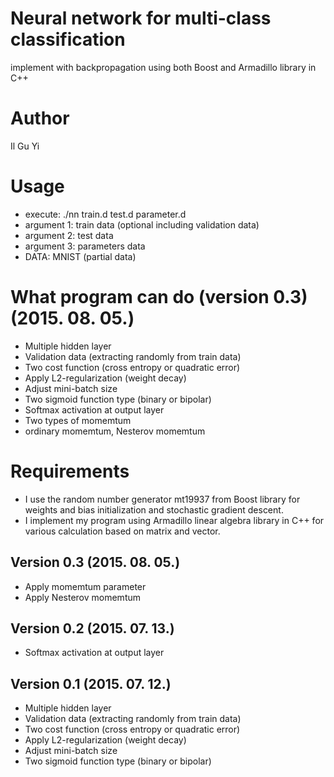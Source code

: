 # Neural network for multi-class classification
implement with backpropagation using both Boost and Armadillo library in C++

# Author
Il Gu Yi


# Usage
- execute: ./nn train.d test.d parameter.d
- argument 1: train data (optional including validation data)
- argument 2: test data
- argument 3: parameters data
- DATA: MNIST (partial data) 


# What program can do (version 0.3) (2015. 08. 05.)
- Multiple hidden layer
- Validation data (extracting randomly from train data)
- Two cost function (cross entropy or quadratic error)
- Apply L2-regularization (weight decay)
- Adjust mini-batch size
- Two sigmoid function type (binary or bipolar)
- Softmax activation at output layer
- Two types of momemtum
 - ordinary momemtum, Nesterov momemtum


# Requirements
- I use the random number generator mt19937 from Boost library
for weights and bias initialization and stochastic gradient descent.
- I implement my program using Armadillo linear algebra library in C++
for various calculation based on matrix and vector.


## Version 0.3 (2015. 08. 05.)
- Apply momemtum parameter
- Apply Nesterov momemtum

## Version 0.2 (2015. 07. 13.)
- Softmax activation at output layer

## Version 0.1 (2015. 07. 12.)
- Multiple hidden layer
- Validation data (extracting randomly from train data)
- Two cost function (cross entropy or quadratic error)
- Apply L2-regularization (weight decay)
- Adjust mini-batch size
- Two sigmoid function type (binary or bipolar)


